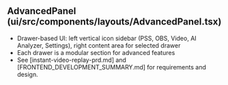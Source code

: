 

## AdvancedPanel (ui/src/components/layouts/AdvancedPanel.tsx)
- Drawer-based UI: left vertical icon sidebar (PSS, OBS, Video, AI Analyzer, Settings), right content area for selected drawer
- Each drawer is a modular section for advanced features
- See [instant-video-replay-prd.md] and [FRONTEND_DEVELOPMENT_SUMMARY.md] for requirements and design. 